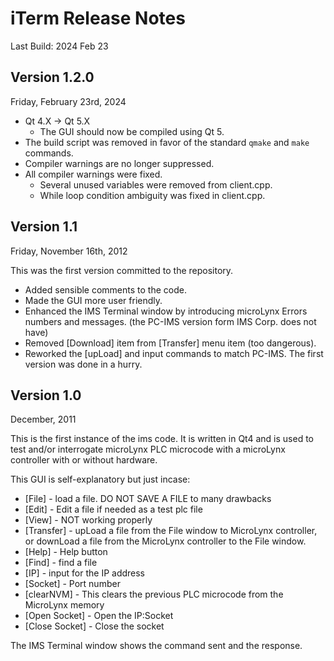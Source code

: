 # iTerm Release Notes
Last Build: 2024 Feb 23

## Version 1.2.0
Friday, February 23rd, 2024

- Qt 4.X -> Qt 5.X
    - The GUI should now be compiled using Qt 5.
- The build script was removed in favor of the standard `qmake` and `make` commands.
- Compiler warnings are no longer suppressed.
- All compiler warnings were fixed.
    - Several unused variables were removed from client.cpp.
    - While loop condition ambiguity was fixed in client.cpp.

## Version 1.1
Friday, November 16th, 2012

This was the first version committed to the repository.

- Added sensible comments to the code.
- Made the GUI more user friendly.
- Enhanced the IMS Terminal window by introducing microLynx Errors numbers and messages. (the PC-IMS version form IMS Corp. does not have)
- Removed [Download] item from [Transfer] menu item (too dangerous).
- Reworked the [upLoad] and input commands to match PC-IMS. The first version was done in a hurry.

## Version 1.0
December, 2011

This is the first instance of the ims code. It is written in Qt4 and is used to test and/or interrogate microLynx PLC microcode with a microLynx controller with or without hardware.

This GUI is self-explanatory but just incase:

- [File] - load a file. DO NOT SAVE A FILE to many drawbacks
- [Edit] - Edit a file if needed as a test plc file
- [View] - NOT working properly
- [Transfer] - upLoad a file from the File window to MicroLynx controller, or downLoad a file from the MicroLynx controller to the File window.
- [Help] - Help button
- [Find]         - find a file
- [IP]            - input for the IP address
- [Socket]       - Port number
- [clearNVM]     - This clears the previous PLC microcode from the MicroLynx memory
- [Open Socket]  - Open the IP:Socket
- [Close Socket] - Close the socket

The IMS Terminal window shows the command sent and the response.